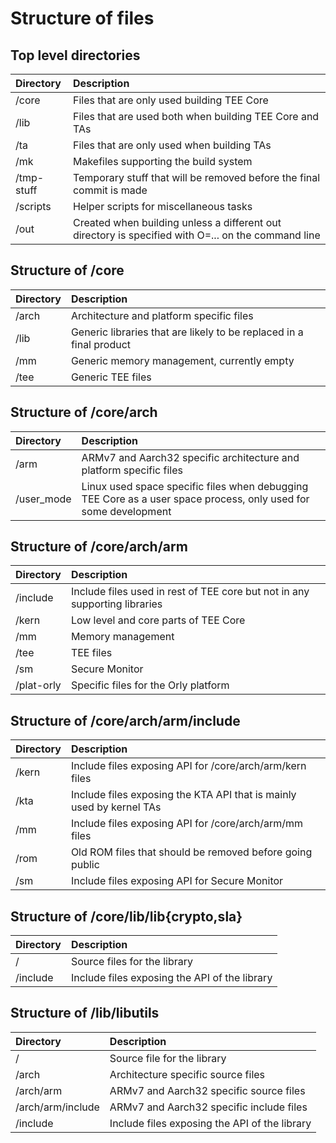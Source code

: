 # Structure of files

## Top level directories
Directory | Description
:---------|:------------
/core	  | Files that are only used building TEE Core
/lib	  | Files that are used both when building TEE Core and TAs
/ta	  | Files that are only used when building TAs
/mk	  | Makefiles supporting the build system
/tmp-stuff| Temporary stuff that will be removed before the final commit is made
/scripts  | Helper scripts for miscellaneous tasks
/out	  | Created when building unless a different out directory is specified with O=... on the command line

## Structure of /core
Directory | Description
:---------|:------------
/arch	  | Architecture and platform specific files
/lib	  | Generic libraries that are likely to be replaced in a final product
/mm	  | Generic memory management, currently empty
/tee	  | Generic TEE files

## Structure of /core/arch
Directory | Description
:---------|:------------
/arm	  | ARMv7 and Aarch32 specific architecture and platform specific files
/user_mode| Linux used space specific files when debugging TEE Core as a user space process, only used for some development

## Structure of /core/arch/arm
Directory | Description
:---------|:------------
/include  | Include files used in rest of TEE core but not in any supporting libraries
/kern	  | Low level and core parts of TEE Core
/mm	  | Memory management
/tee	  | TEE files
/sm	  | Secure Monitor
/plat-orly| Specific files for the Orly platform

## Structure of /core/arch/arm/include
Directory | Description
:---------|:------------
/kern	  | Include files exposing API for /core/arch/arm/kern files
/kta	  | Include files exposing the KTA API that is mainly used by kernel TAs
/mm	  | Include files exposing API for /core/arch/arm/mm files
/rom	  | Old ROM files that should be removed before going public
/sm	  | Include files exposing API for Secure Monitor

## Structure of /core/lib/lib{crypto,sla}
Directory | Description
:---------|:------------
/	  | Source files for the library
/include  | Include files exposing the API of the library

## Structure of /lib/libutils
Directory | Description
:---------|:------------
/	  | Source file for the library
/arch	  | Architecture specific source files
/arch/arm | ARMv7 and Aarch32 specific source files
/arch/arm/include | ARMv7 and Aarch32 specific include files
/include  | Include files exposing the API of the library
